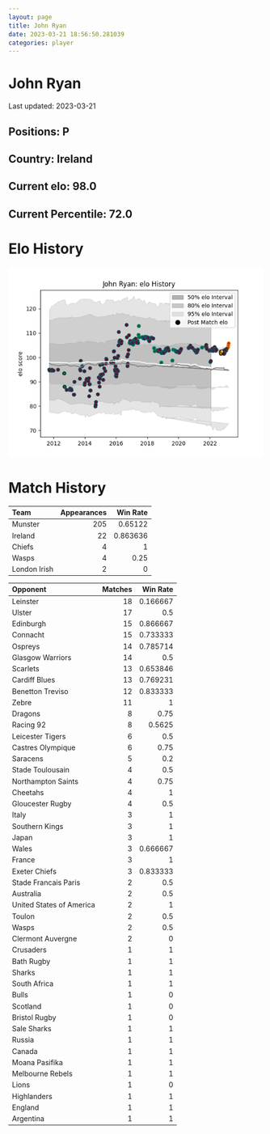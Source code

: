```yaml
---  
layout: page  
title: John Ryan  
date: 2023-03-21 18:56:50.281039  
categories: player  
---
```

# John Ryan


Last updated: 2023-03-21
## Positions: P

## Country: Ireland

## Current elo: 98.0

## Current Percentile: 72.0

# Elo History


![elo history](history_JohnRyan.png)
# Match History


| Team         |   Appearances |   Win Rate |
|:-------------|--------------:|-----------:|
| Munster      |           205 |   0.65122  |
| Ireland      |            22 |   0.863636 |
| Chiefs       |             4 |   1        |
| Wasps        |             4 |   0.25     |
| London Irish |             2 |   0        |

| Opponent                 |   Matches |   Win Rate |
|:-------------------------|----------:|-----------:|
| Leinster                 |        18 |   0.166667 |
| Ulster                   |        17 |   0.5      |
| Edinburgh                |        15 |   0.866667 |
| Connacht                 |        15 |   0.733333 |
| Ospreys                  |        14 |   0.785714 |
| Glasgow Warriors         |        14 |   0.5      |
| Scarlets                 |        13 |   0.653846 |
| Cardiff Blues            |        13 |   0.769231 |
| Benetton Treviso         |        12 |   0.833333 |
| Zebre                    |        11 |   1        |
| Dragons                  |         8 |   0.75     |
| Racing 92                |         8 |   0.5625   |
| Leicester Tigers         |         6 |   0.5      |
| Castres Olympique        |         6 |   0.75     |
| Saracens                 |         5 |   0.2      |
| Stade Toulousain         |         4 |   0.5      |
| Northampton Saints       |         4 |   0.75     |
| Cheetahs                 |         4 |   1        |
| Gloucester Rugby         |         4 |   0.5      |
| Italy                    |         3 |   1        |
| Southern Kings           |         3 |   1        |
| Japan                    |         3 |   1        |
| Wales                    |         3 |   0.666667 |
| France                   |         3 |   1        |
| Exeter Chiefs            |         3 |   0.833333 |
| Stade Francais Paris     |         2 |   0.5      |
| Australia                |         2 |   0.5      |
| United States of America |         2 |   1        |
| Toulon                   |         2 |   0.5      |
| Wasps                    |         2 |   0.5      |
| Clermont Auvergne        |         2 |   0        |
| Crusaders                |         1 |   1        |
| Bath Rugby               |         1 |   1        |
| Sharks                   |         1 |   1        |
| South Africa             |         1 |   1        |
| Bulls                    |         1 |   0        |
| Scotland                 |         1 |   0        |
| Bristol Rugby            |         1 |   0        |
| Sale Sharks              |         1 |   1        |
| Russia                   |         1 |   1        |
| Canada                   |         1 |   1        |
| Moana Pasifika           |         1 |   1        |
| Melbourne Rebels         |         1 |   1        |
| Lions                    |         1 |   0        |
| Highlanders              |         1 |   1        |
| England                  |         1 |   1        |
| Argentina                |         1 |   1        |